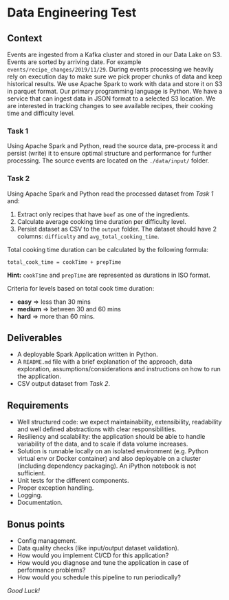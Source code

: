 # Data Engineering Test

## Context

Events are ingested from a Kafka cluster and stored in our Data Lake on S3.
Events are sorted by arriving date. For example `events/recipe_changes/2019/11/29`.
During events processing we heavily rely on execution day to make sure we pick proper chunks of data and keep historical results.
We use Apache Spark to work with data and store it on S3 in parquet format. Our primary programming language is Python.
We have a service that can ingest data in JSON format to a selected S3 location.
We are interested in tracking changes to see available recipes, their cooking time and difficulty level.

### Task 1

Using Apache Spark and Python, read the source data, pre-process it and persist (write) it to ensure optimal structure and performance for further processing.
The source events are located on the `./data/input/` folder.

### Task 2

Using Apache Spark and Python read the processed dataset from *Task 1* and:
1. Extract only recipes that have `beef` as one of the ingredients.
2. Calculate average cooking time duration per difficulty level.
3. Persist dataset as CSV to the `output` folder. The dataset should have 2 columns: `difficulty` and `avg_total_cooking_time`.

Total cooking time duration can be calculated by the following formula:
```
total_cook_time = cookTime + prepTime
```

**Hint:** `cookTime` and `prepTime` are represented as durations in ISO format.

Criteria for levels based on total cook time duration:
- **easy** => less than 30 mins
- **medium** => between 30 and 60 mins
- **hard** => more than 60 mins.

## Deliverables

- A deployable Spark Application written in Python.
- A `README.md` file with a brief explanation of the approach, data exploration, assumptions/considerations and instructions on how to run the application.
- CSV output dataset from *Task 2*.

## Requirements

- Well structured code: we expect maintainability, extensibility, readability and well defined abstractions with clear responsibilities.
- Resiliency and scalability: the application should be able to handle variability of the data, and to scale if data volume increases.
- Solution is runnable locally on an isolated environment (e.g. Python virtual env or Docker container) and also deployable on a cluster (including dependency packaging). An iPython notebook is not sufficient.
- Unit tests for the different components.
- Proper exception handling.
- Logging.
- Documentation.

## Bonus points

- Config management.
- Data quality checks (like input/output dataset validation).
- How would you implement CI/CD for this application?
- How would you diagnose and tune the application in case of performance problems?
- How would you schedule this pipeline to run periodically?

*Good Luck!*
